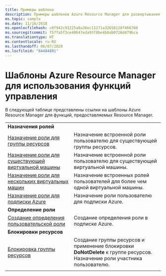 ```yaml
---
title: Примеры шаблона
description: Примеры шаблонов Azure Resource Manager для развертывания функций управления, таких как роли и блокировки.
ms.topic: sample
ms.date: 11/16/2018
ms.openlocfilehash: c0f942c91225a8a36ec11271a32658128f466760
ms.sourcegitcommit: f57fa5f3ce40647eda93f8be4b0ab0726d479bca
ms.translationtype: HT
ms.contentlocale: ru-RU
ms.lasthandoff: 06/07/2020
ms.locfileid: "84484891"
---
```

# <a name="azure-resource-manager-templates-for-management-features"></a>Шаблоны Azure Resource Manager для использования функций управления

В следующей таблице представлены ссылки на шаблоны Azure Resource Manager для функций, предоставляемых Resource Manager.

| | |
|-|-|
|**Назначения ролей**||
| [Назначение роли для группы ресурсов](https://github.com/Azure/azure-quickstart-templates/tree/master/101-rbac-builtinrole-resourcegroup)| Назначение встроенной роли пользователю для существующей группы ресурсов. |
| [Назначение роли для существующей виртуальной машины](https://github.com/Azure/azure-quickstart-templates/tree/master/101-rbac-builtinrole-virtualmachine)| Назначение встроенной роли пользователю для существующей виртуальной машины. |
| [Назначение роли для нескольких виртуальных машин](https://github.com/Azure/azure-quickstart-templates/tree/master/201-rbac-builtinrole-multipleVMs)| Назначение встроенных ролей пользователей для более чем одной виртуальной машины. |
| [Назначение роли для подписки Azure](https://github.com/Azure/azure-quickstart-templates/tree/master/subscription-deployments/subscription-role-assignment)| Назначение роли пользователю для подписки Azure. |
|**Определение роли**||
| [Создание определения пользовательской роли](https://github.com/Azure/azure-quickstart-templates/tree/master/subscription-deployments/create-role-def)| Создание определения роли в подписке Azure. |
|**Блокировки ресурсов**||
| [Блокировка группы ресурсов](https://github.com/Azure/azure-quickstart-templates/tree/master/subscription-deployments/create-rg-lock-role-assignment)| Создание группы ресурсов и применение блокировки **DoNotDelete** к группе ресурсов. Назначение роли участника пользователю. |
| | |
